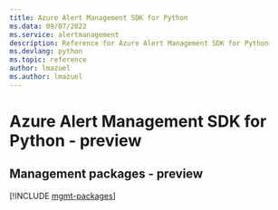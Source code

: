 ```yaml
---
title: Azure Alert Management SDK for Python
ms.data: 09/07/2022
ms.service: alertmanagement
description: Reference for Azure Alert Management SDK for Python
ms.devlang: python
ms.topic: reference
author: lmazuel
ms.author: lmazuel
---
```

# Azure Alert Management SDK for Python - preview

## Management packages - preview
[!INCLUDE [mgmt-packages](alert-management-mgmt-index.md)]
